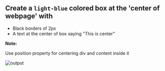 ## Create a `light-blue` colored box at the 'center of webpage' with 
- Black borders of 2px
- A text at the center of box saying "This is center"

**Note:**

Use position property for centering div and content inside it

![output](https://storage.googleapis.com/acciojob-open-file-collections/center-text-1.png)

